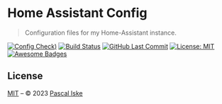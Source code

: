 # Home Assistant Config

> Configuration files for my Home-Assistant instance.

[![Config Check)](https://img.shields.io/github/actions/workflow/status/pascaliske/home-assistant/config-check.yml?branch=main&label=config-check&style=flat-square)](https://github.com/pascaliske/home-assistant/actions/workflows/config-check.yml) [![Build Status](https://img.shields.io/github/actions/workflow/status/pascaliske/home-assistant/image.yml?branch=main&label=image&style=flat-square)](https://github.com/pascaliske/home-assistant/actions/workflows/image.yml) [![GitHub Last Commit](https://img.shields.io/github/last-commit/pascaliske/home-assistant?style=flat-square)](https://github.com/pascaliske/home-assistant) [![License: MIT](https://img.shields.io/badge/License-MIT-blue.svg?style=flat-square)](https://opensource.org/licenses/MIT) [![Awesome Badges](https://img.shields.io/badge/badges-awesome-green.svg?style=flat-square)](https://github.com/Naereen/badges)

## License

[MIT](LICENSE.md) – © 2023 [Pascal Iske](https://pascaliske.dev)
